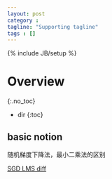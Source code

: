 ```yaml
---
layout: post
category :
tagline: "Supporting tagline"
tags : []
---
```

{% include JB/setup %}

# Overview
{:.no_toc}

* dir
{:toc}

## basic notion

随机梯度下降法，最小二乘法的区别

[SGD LMS diff](http://blog.ethanrosenthal.com/2016/01/09/explicit-matrix-factorization-sgd-als/)

